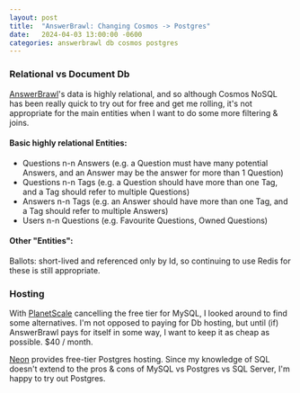 ```yaml
---
layout: post
title:  "AnswerBrawl: Changing Cosmos -> Postgres"
date:   2024-04-03 13:00:00 -0600
categories: answerbrawl db cosmos postgres
---
```


### Relational vs Document Db
[AnswerBrawl](https://answerbrawl.com)'s data is highly relational, and so although Cosmos NoSQL has been really quick to try out for free and get me rolling, it's not appropriate for the main entities when I want to do some more filtering & joins.

#### Basic highly relational Entities:
* Questions n-n Answers (e.g. a Question must have many potential Answers, and an Answer may be the answer for more than 1 Question)
* Questions n-n Tags (e.g. a Question should have more than one Tag, and a Tag should refer to multiple Questions)
* Answers n-n Tags (e.g. an Answer should have more than one Tag, and a Tag should refer to multiple Answers)
* Users n-n Questions (e.g. Favourite Questions, Owned Questions)

#### Other "Entities":
Ballots: short-lived and referenced only by Id, so continuing to use Redis for these is still appropriate.

### Hosting
With [PlanetScale](planetscale.com) cancelling the free tier for MySQL, I looked around to find some alternatives. I'm not opposed to paying for Db hosting, but until (if) AnswerBrawl
pays for itself in some way, I want to keep it as cheap as possible. $40 / month.

[Neon](neon.tech) provides free-tier Postgres hosting. Since my knowledge of SQL doesn't extend to the pros & cons of MySQL vs Postgres vs SQL Server, I'm happy to try out Postgres.

